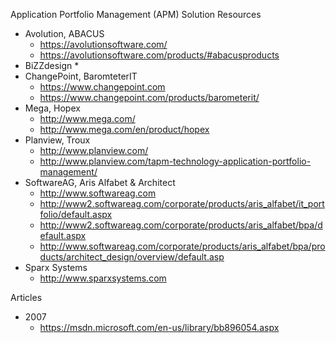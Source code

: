 
Application Portfolio Management (APM) Solution Resources
* Avolution, ABACUS
  * https://avolutionsoftware.com/
  * https://avolutionsoftware.com/products/#abacusproducts
* BiZZdesign
  * 
* ChangePoint, BaromteterIT
  * https://www.changepoint.com
  * https://www.changepoint.com/products/barometerit/
* Mega, Hopex
  * http://www.mega.com/
  * http://www.mega.com/en/product/hopex
* Planview, Troux
  * http://www.planview.com/
  * http://www.planview.com/tapm-technology-application-portfolio-management/
* SoftwareAG, Aris Alfabet & Architect
  * http://www.softwareag.com
  * http://www2.softwareag.com/corporate/products/aris_alfabet/it_portfolio/default.aspx
  * http://www2.softwareag.com/corporate/products/aris_alfabet/bpa/default.aspx
  * http://www.softwareag.com/corporate/products/aris_alfabet/bpa/products/architect_design/overview/default.asp
* Sparx Systems
  * http://www.sparxsystems.com



Articles
* 2007  
  * https://msdn.microsoft.com/en-us/library/bb896054.aspx

